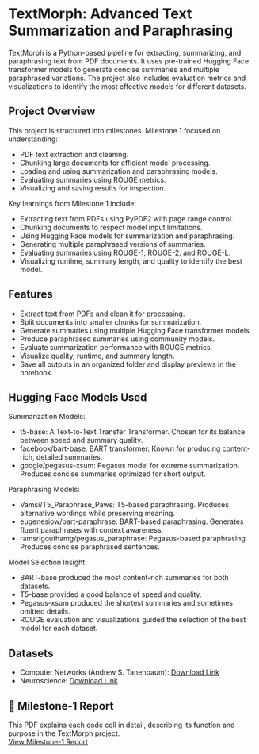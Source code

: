 # TextMorph: Advanced Text Summarization and Paraphrasing

TextMorph is a Python-based pipeline for extracting, summarizing, and paraphrasing text from PDF documents. It uses pre-trained Hugging Face transformer models to generate concise summaries and multiple paraphrased variations. The project also includes evaluation metrics and visualizations to identify the most effective models for different datasets.

## Project Overview

This project is structured into milestones. Milestone 1 focused on understanding:

- PDF text extraction and cleaning.
- Chunking large documents for efficient model processing.
- Loading and using summarization and paraphrasing models.
- Evaluating summaries using ROUGE metrics.
- Visualizing and saving results for inspection.

Key learnings from Milestone 1 include:

- Extracting text from PDFs using PyPDF2 with page range control.
- Chunking documents to respect model input limitations.
- Using Hugging Face models for summarization and paraphrasing.
- Generating multiple paraphrased versions of summaries.
- Evaluating summaries using ROUGE-1, ROUGE-2, and ROUGE-L.
- Visualizing runtime, summary length, and quality to identify the best model.

## Features

- Extract text from PDFs and clean it for processing.
- Split documents into smaller chunks for summarization.
- Generate summaries using multiple Hugging Face transformer models.
- Produce paraphrased summaries using community models.
- Evaluate summarization performance with ROUGE metrics.
- Visualize quality, runtime, and summary length.
- Save all outputs in an organized folder and display previews in the notebook.

## Hugging Face Models Used

Summarization Models:

- t5-base: A Text-to-Text Transfer Transformer. Chosen for its balance between speed and summary quality.
- facebook/bart-base: BART transformer. Known for producing content-rich, detailed summaries.
- google/pegasus-xsum: Pegasus model for extreme summarization. Produces concise summaries optimized for short output.

Paraphrasing Models:

- Vamsi/T5_Paraphrase_Paws: T5-based paraphrasing. Produces alternative wordings while preserving meaning.
- eugenesiow/bart-paraphrase: BART-based paraphrasing. Generates fluent paraphrases with context awareness.
- ramsrigouthamg/pegasus_paraphrase: Pegasus-based paraphrasing. Produces concise paraphrased sentences.

Model Selection Insight:

- BART-base produced the most content-rich summaries for both datasets.
- T5-base provided a good balance of speed and quality.
- Pegasus-xsum produced the shortest summaries and sometimes omitted details.
- ROUGE evaluation and visualizations guided the selection of the best model for each dataset.

## Datasets

- Computer Networks (Andrew S. Tanenbaum): [Download Link](https://drive.google.com/file/d/1lLUYb5dpVBb-fh82nGR9FJhDcud1ZdzC/view?usp=sharing)
- Neuroscience: [Download Link](https://drive.google.com/file/d/1jeJ3hdS_0rkKlWgbycCDHDQb3Tk0vLf7/view?usp=sharing)

## 📄 Milestone-1 Report  
This PDF explains each code cell in detail, describing its function and purpose in the TextMorph project.  
[View Milestone-1 Report](https://drive.google.com/file/d/1jiTHByMTKLmBmjmVZPPPCgxAVQJXOtMO/view?usp=sharing)






